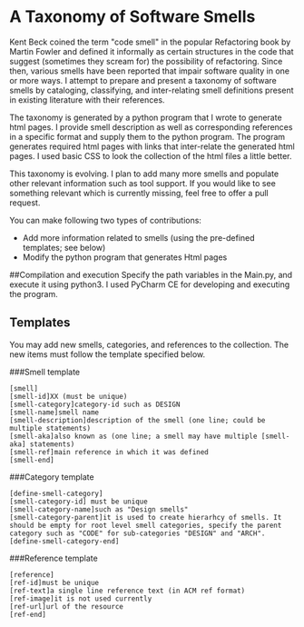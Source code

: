 # A Taxonomy of Software Smells
Kent Beck coined the term "code smell" in the popular Refactoring book by Martin Fowler and defined it informally as certain structures in the code that suggest (sometimes they scream for) the possibility of refactoring. Since then, various smells have been reported that impair software quality in one or more ways. I attempt to prepare and present a taxonomy of software smells by cataloging, classifying, and inter-relating smell definitions present in existing literature with their references.

The taxonomy is generated by a python program that I wrote to generate html pages. I provide smell description as well as corresponding references in a specific format and supply them to the python program. The program generates required html pages with links that inter-relate the generated html pages. I used basic CSS to look the collection of the html files a little better.

This taxonomy is evolving. I plan to add many more smells and populate other relevant information such as tool support. If you would like to see something relevant which is currently missing, feel free to offer a pull request.

You can make following two types of contributions:
- Add more information related to smells (using the pre-defined templates; see below)
- Modify the python program that generates Html pages

##Compilation and execution
Specify the path variables in the Main.py, and execute it using python3. I used PyCharm CE for developing and executing the program.

## Templates
You may add new smells, categories, and references to the collection. The new items must follow the template specified below.

###Smell template
```
[smell]
[smell-id]XX (must be unique)
[smell-category]category-id such as DESIGN
[smell-name]smell name
[smell-description]description of the smell (one line; could be multiple statements)
[smell-aka]also known as (one line; a smell may have multiple [smell-aka] statements)
[smell-ref]main reference in which it was defined
[smell-end]
```

###Category template
```
[define-smell-category]
[smell-category-id] must be unique
[smell-category-name]such as "Design smells"
[smell-category-parent]it is used to create hierarhcy of smells. It should be empty for root level smell categories, specify the parent category such as "CODE" for sub-categories "DESIGN" and "ARCH".
[define-smell-category-end]
```

###Reference template
```
[reference]
[ref-id]must be unique
[ref-text]a single line reference text (in ACM ref format)
[ref-image]it is not used currently
[ref-url]url of the resource
[ref-end]
```